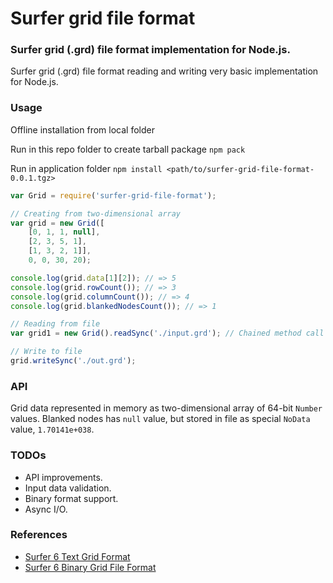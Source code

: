 # Surfer grid file format

### Surfer grid (.grd) file format implementation for Node.js.

Surfer grid (.grd) file format reading and writing very basic implementation for Node.js.

### Usage

Offline installation from local folder

Run in this repo folder to create tarball package
`npm pack`

Run in application folder
`npm install <path/to/surfer-grid-file-format-0.0.1.tgz>`


```javascript
var Grid = require('surfer-grid-file-format');

// Creating from two-dimensional array
var grid = new Grid([
    [0, 1, 1, null],
    [2, 3, 5, 1],
    [1, 3, 2, 1]],
    0, 0, 30, 20);

console.log(grid.data[1][2]); // => 5
console.log(grid.rowCount()); // => 3
console.log(grid.columnCount()); // => 4
console.log(grid.blankedNodesCount()); // => 1

// Reading from file
var grid1 = new Grid().readSync('./input.grd'); // Chained method call

// Write to file
grid.writeSync('./out.grd');
```

### API
Grid data represented in memory as two-dimensional array of 64-bit `Number` values. Blanked nodes
has `null` value, but stored in file as special `NoData` value, `1.70141e+038`.

### TODOs
* API improvements.
* Input data validation.
* Binary format support.
* Async I/O.

### References
* [Surfer 6 Text Grid Format](http://surferhelp.goldensoftware.com/topics/ascii_grid_file_format.htm)
* [Surfer 6 Binary Grid File Format](http://surferhelp.goldensoftware.com/topics/surfer_6_grid_file_format.htm)
